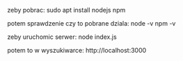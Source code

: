 zeby pobrac: 
sudo apt install nodejs npm

potem sprawdzenie czy to pobrane dziala:
node -v
npm -v

zeby uruchomic serwer: 
node index.js

potem to w wyszukiwarce: 
http://localhost:3000
